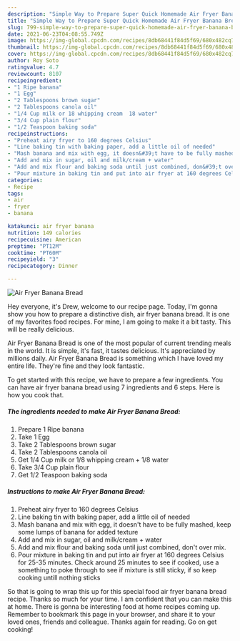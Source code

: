 ```yaml
---
description: "Simple Way to Prepare Super Quick Homemade Air Fryer Banana Bread"
title: "Simple Way to Prepare Super Quick Homemade Air Fryer Banana Bread"
slug: 799-simple-way-to-prepare-super-quick-homemade-air-fryer-banana-bread
date: 2021-06-23T04:08:55.749Z
image: https://img-global.cpcdn.com/recipes/8db68441f84d5f69/680x482cq70/air-fryer-banana-bread-recipe-main-photo.jpg
thumbnail: https://img-global.cpcdn.com/recipes/8db68441f84d5f69/680x482cq70/air-fryer-banana-bread-recipe-main-photo.jpg
cover: https://img-global.cpcdn.com/recipes/8db68441f84d5f69/680x482cq70/air-fryer-banana-bread-recipe-main-photo.jpg
author: Roy Soto
ratingvalue: 4.7
reviewcount: 8107
recipeingredient:
- "1 Ripe banana"
- "1 Egg"
- "2 Tablespoons brown sugar"
- "2 Tablespoons canola oil"
- "1/4 Cup milk or 18 whipping cream  18 water"
- "3/4 Cup plain flour"
- "1/2 Teaspoon baking soda"
recipeinstructions:
- "Preheat airy fryer to 160 degrees Celsius"
- "Line baking tin with baking paper, add a little oil of needed"
- "Mash banana and mix with egg, it doesn&#39;t have to be fully mashed, keep some lumps of banana for added texture"
- "Add and mix in sugar, oil and milk/cream + water"
- "Add and mix flour and baking soda until just combined, don&#39;t over mix."
- "Pour mixture in baking tin and put into air fryer at 160 degrees Celsius for 25-35 minutes. Check around 25 minutes to see if cooked, use a something to poke through to see if mixture is still sticky, if so keep cooking untill nothing sticks"
categories:
- Recipe
tags:
- air
- fryer
- banana

katakunci: air fryer banana 
nutrition: 149 calories
recipecuisine: American
preptime: "PT12M"
cooktime: "PT60M"
recipeyield: "3"
recipecategory: Dinner

---
```



![Air Fryer Banana Bread](https://img-global.cpcdn.com/recipes/8db68441f84d5f69/680x482cq70/air-fryer-banana-bread-recipe-main-photo.jpg)

Hey everyone, it's Drew, welcome to our recipe page. Today, I'm gonna show you how to prepare a distinctive dish, air fryer banana bread. It is one of my favorites food recipes. For mine, I am going to make it a bit tasty. This will be really delicious.



Air Fryer Banana Bread is one of the most popular of current trending meals in the world. It is simple, it's fast, it tastes delicious. It's appreciated by millions daily. Air Fryer Banana Bread is something which I have loved my entire life. They're fine and they look fantastic.


To get started with this recipe, we have to prepare a few ingredients. You can have air fryer banana bread using 7 ingredients and 6 steps. Here is how you cook that.

<!--inarticleads1-->

##### The ingredients needed to make Air Fryer Banana Bread:

1. Prepare 1 Ripe banana
1. Take 1 Egg
1. Take 2 Tablespoons brown sugar
1. Take 2 Tablespoons canola oil
1. Get 1/4 Cup milk or 1/8 whipping cream + 1/8 water
1. Take 3/4 Cup plain flour
1. Get 1/2 Teaspoon baking soda




<!--inarticleads2-->

##### Instructions to make Air Fryer Banana Bread:

1. Preheat airy fryer to 160 degrees Celsius
1. Line baking tin with baking paper, add a little oil of needed
1. Mash banana and mix with egg, it doesn&#39;t have to be fully mashed, keep some lumps of banana for added texture
1. Add and mix in sugar, oil and milk/cream + water
1. Add and mix flour and baking soda until just combined, don&#39;t over mix.
1. Pour mixture in baking tin and put into air fryer at 160 degrees Celsius for 25-35 minutes. Check around 25 minutes to see if cooked, use a something to poke through to see if mixture is still sticky, if so keep cooking untill nothing sticks




So that is going to wrap this up for this special food air fryer banana bread recipe. Thanks so much for your time. I am confident that you can make this at home. There is gonna be interesting food at home recipes coming up. Remember to bookmark this page in your browser, and share it to your loved ones, friends and colleague. Thanks again for reading. Go on get cooking!
